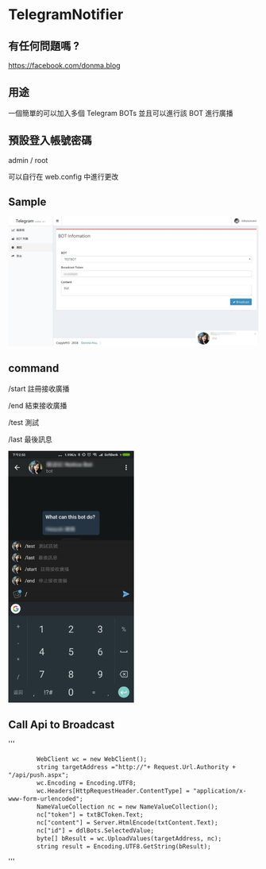 # TelegramNotifier


## 有任何問題嗎 ? 
https://facebook.com/donma.blog

## 用途
一個簡單的可以加入多個 Telegram BOTs 並且可以進行該 BOT 進行廣播

## 預設登入帳號密碼

admin / root 

可以自行在 web.config 中進行更改

## Sample

![alt Preview](https://github.com/donma/TelegramNotifier/blob/master/demo1.jpg?raw=true)

## command

/start 註冊接收廣播

/end 結束接收廣播

/test 測試

/last  最後訊息

![](https://github.com/donma/TelegramNotifier/blob/master/demo2.jpg?raw=true)


## Call Api to Broadcast

'''

            WebClient wc = new WebClient();
            string targetAddress ="http://"+ Request.Url.Authority + "/api/push.aspx";
            wc.Encoding = Encoding.UTF8;
            wc.Headers[HttpRequestHeader.ContentType] = "application/x-www-form-urlencoded";
            NameValueCollection nc = new NameValueCollection();
            nc["token"] = txtBCToken.Text;
            nc["content"] = Server.HtmlEncode(txtContent.Text);
            nc["id"] = ddlBots.SelectedValue;
            byte[] bResult = wc.UploadValues(targetAddress, nc);
            string result = Encoding.UTF8.GetString(bResult);
            
'''
